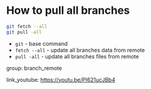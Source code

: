 # How to pull all branches

```bash
git fetch --all
git pull -all
```

- `git` - base command
- `fetch --all` - update all branches data from remote
- `pull -all` - update all branches files from remote

group: branch_remote


link_youtube: https://youtu.be/PI621ucJBb4
